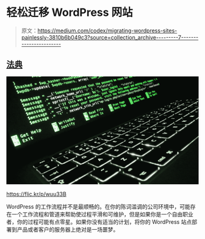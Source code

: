# 轻松迁移 WordPress 网站

> 原文：<https://medium.com/codex/migrating-wordpress-sites-painlessly-3810b6b049c3?source=collection_archive---------7----------------------->

## [法典](http://medium.com/codex)

![](img/f3b6cd38ab72a75392603a3b5c4645d6.png)

https://flic.kr/p/wuu33B

WordPress 的工作流程并不是最顺畅的。在你的陈词滥调的公司环境中，可能存在一个工作流程和管道来帮助使过程平滑和可维护，但是如果你是一个自由职业者，你的过程可能有点零星。如果你没有适当的计划，将你的 WordPress 站点部署到产品或者客户的服务器上绝对是一场噩梦。